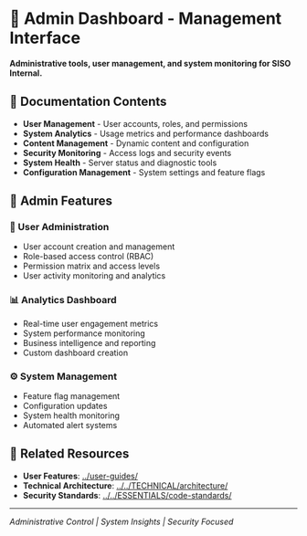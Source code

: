 # 👥 Admin Dashboard - Management Interface

**Administrative tools, user management, and system monitoring for SISO Internal.**

## 📁 **Documentation Contents**

- **User Management** - User accounts, roles, and permissions
- **System Analytics** - Usage metrics and performance dashboards
- **Content Management** - Dynamic content and configuration
- **Security Monitoring** - Access logs and security events
- **System Health** - Server status and diagnostic tools
- **Configuration Management** - System settings and feature flags

## 🎯 **Admin Features**

### **👤 User Administration**
- User account creation and management
- Role-based access control (RBAC)
- Permission matrix and access levels
- User activity monitoring and analytics

### **📊 Analytics Dashboard**
- Real-time user engagement metrics
- System performance monitoring
- Business intelligence and reporting
- Custom dashboard creation

### **⚙️ System Management**
- Feature flag management
- Configuration updates
- System health monitoring
- Automated alert systems

## 🔄 **Related Resources**

- **User Features**: [../user-guides/](../user-guides/)
- **Technical Architecture**: [../../TECHNICAL/architecture/](../../TECHNICAL/architecture/)
- **Security Standards**: [../../ESSENTIALS/code-standards/](../../ESSENTIALS/code-standards/)

---

*Administrative Control | System Insights | Security Focused*
